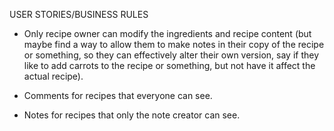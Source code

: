 USER STORIES/BUSINESS RULES

- Only recipe owner can modify the ingredients and recipe content (but maybe find a way to allow them to make notes in their copy of the recipe or something, so they can effectively alter their own version, say if they like to add carrots to the recipe or something, but not have it affect the actual recipe).

- Comments for recipes that everyone can see.

- Notes for recipes that only the note creator can see.

